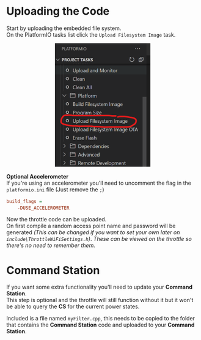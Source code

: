 # Uploading the Code

Start by uploading the embedded file system.\
On the PlatformIO tasks list click the `Upload Filesystem Image` task.
<p align="center">
  <img src="./imgs/code-filesystem.png" width="250" />
</p>

**Optional Accelerometer**\
If you're using an accelerometer you'll need to uncomment the flag in the `platformio.ini` file (Just remove the `;`)
```ini
build_flags =
	-DUSE_ACCELEROMETER
```

Now the throttle code can be uploaded.\
On first compile a random access point name and password will be generated _(This can be changed if you want to set your own later on `include\ThrottleWiFiSettings.h`)_.
_These can be viewed on the throttle so there's no need to remember them._

# Command Station

If you want some extra functionality you'll need to update your **Command Station**.\
This step is optional and the throttle will still function without it but it won't be able to query the **CS** for the current power states.

Included is a file named `myFilter.cpp`, this needs to be copied to the folder that contains the **Command Station** code and uploaded to your **Command Station**.